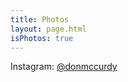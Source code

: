```yaml
---
title: Photos
layout: page.html
isPhotos: true
---
```


Instagram: [@donmccurdy](https://www.instagram.com/donmccurdy/)

<div id="photos"></div>
<script>
  const BUCKET_PATH = 'https://storage.googleapis.com/donmccurdy-photos';
  fetch(`${BUCKET_PATH}/media.json`)
    .then((response) => response.json())
    .then((media) => {
      const containerEl = document.querySelector('#photos');
      media.photos.forEach((photo) => {
        const imgWrapEl = document.createElement('figure');
        const imgEl = document.createElement('img');
        const basename = photo.path.match(/(\d+\/.*)\./)[1];
        const srcPrefix = `${BUCKET_PATH}/${basename}`;
        imgEl.src = `${srcPrefix}_640.jpg`;
        imgEl.srcset = `${srcPrefix}_640.webp, ${srcPrefix}_640.jpg`
        imgWrapEl.appendChild(imgEl);
        containerEl.appendChild(imgWrapEl);
      });
    })
</script>

